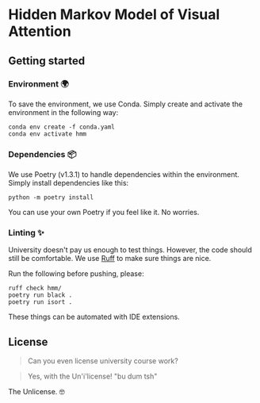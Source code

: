 # Hidden Markov Model of Visual Attention 

## Getting started

### Environment 🌍

To save the environment, we use Conda. Simply create and activate the environment in the following way:

```
conda env create -f conda.yaml
conda env activate hmm
```

### Dependencies 📦

We use Poetry (v1.3.1) to handle dependencies within the environment. Simply install dependencies like this:

```
python -m poetry install
```

You can use your own Poetry if you feel like it. No worries.


### Linting ✨

University doesn't pay us enough to test things. However, the code should still be comfortable.
We use [Ruff](https://ruff.rs) to make sure things are nice.

Run the following before pushing, please:

```
ruff check hmm/
poetry run black .
poetry run isort .
```

These things can be automated with IDE extensions.

## License

> Can you even license university course work?

> Yes, with the Un'i'license! "bu dum tsh"

The Unlicense. 🤓
